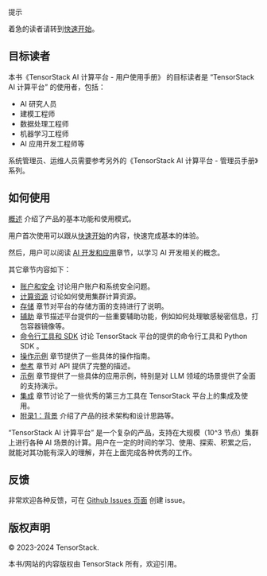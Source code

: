 <aside class="note tip">
<div class="title">提示</div>

着急的读者请转到[快速开始](./get-started/index.md)。

</aside>

## 目标读者

本书《TensorStack AI 计算平台 - 用户使用手册》 的目标读者是 “TensorStack AI 计算平台” 的使用者，包括：

- AI 研究人员
- 建模工程师
- 数据处理工程师
- 机器学习工程师
- AI 应用开发工程师等

系统管理员、运维人员需要参考另外的《TensorStack AI 计算平台 - 管理员手册》系列。

## 如何使用

[概述](./overview.md) 介绍了产品的基本功能和使用模式。

用户首次使用可以跟从[快速开始](./get-started/index.md)的内容，快速完成基本的体验。

然后，用户可以阅读 [AI 开发和应用](./modules/building/index.md)章节，以学习 AI 开发相关的概念。

其它章节内容如下：
- [账户和安全](./modules/security/index.md) 讨论用户账户和系统安全问题。
- [计算资源](./modules/scheduling/index.md) 讨论如何使用集群计算资源。
- [存储](./modules/storage/index.md) 章节对平台的存储方面的支持进行了说明。
- [辅助](./modules/auxiliary/index.md) 章节描述平台提供的一些重要辅助功能，例如如何处理敏感秘密信息，打包容器镜像等。
- [命令行工具和 SDK](./tools/index.md) 讨论 TensorStack 平台的提供的命令行工具和 Python SDK 。
- [操作示例](./tasks/index.md) 章节提供了一些具体的操作指南。
- [参考](./references/index.md) 章节对 API 提供了完整的描述。
- [示例](./examples/index.md) 章节提供了一些具体的应用示例，特别是对 LLM 领域的场景提供了全面的支持演示。
- [集成](./integrations/index.md) 章节讨论了一些优秀的第三方工具在 TensorStack 平台上的集成及使用。
- [附录1：背景](./background.md) 介绍了产品的技术架构和设计思路等。

“TensorStack AI 计算平台” 是一个复杂的产品，支持在大规模（10^3 节点）集群上进行各种 AI 场景的计算。用户在一定的时间的学习、使用、探索、积累之后，就能对其功能有深入的理解，并在上面完成各种优秀的工作。

## 反馈

非常欢迎各种反馈，可在 <a target="_blank" rel="noopener noreferrer" href="https://github.com/t9k/user-manuals/issues">Github Issues 页面</a> 创建 issue。

## 版权声明

&copy; 2023-2024 TensorStack.

本书/网站的内容版权由 TensorStack 所有，欢迎引用。

